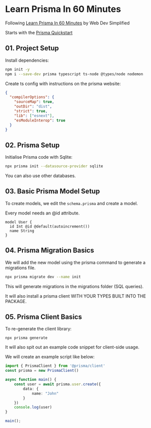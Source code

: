 # Learn Prisma In 60 Minutes

Following [Learn Prisma In 60 Minutes](https://youtu.be/RebA5J-rlwg) by Web Dev Simplified

Starts with the [Prisma Quickstart](https://www.prisma.io/docs/getting-started/quickstart)

## 01. Project Setup

Install dependencies:
```bash
npm init -y
npm i --save-dev prisma typescript ts-node @types/node nodemon
```

Create ts config with instructions on the prisma website:
```json
{
  "compilerOptions": {
    "sourceMap": true,
    "outDir": "dist",
    "strict": true,
    "lib": ["esnext"],
    "esModuleInterop": true
  }
}
```

## 02. Prisma Setup

Initialise Prisma code with Sqlite:
```bash
npx prisma init --datasource-provider sqlite
```

You can also use other databases.

## 03. Basic Prisma Model Setup

To create models, we edit the `schema.prisma` and create a model.

Every model needs an @id attribute.

```prisma
model User {
  id Int @id @default(autoincrement())
  name String
}
```

## 04. Prisma Migration Basics

We will add the new model using the prisma command to generate a migrations file.

```bash
npx prisma migrate dev --name init
```

This will generate migrations in the migrations folder (SQL queries).

It will also install a prisma client WITH YOUR TYPES BUILT INTO THE PACKAGE.

## 05. Prisma Client Basics

To re-generate the client library:
```prisma
npx prisma generate
```

It will also spit out an example code snippet for client-side usage.

We will create an example script like below:
```ts
import { PrismaClient } from '@prisma/client'
const prisma = new PrismaClient()

async function main() {
    const user = await prisma.user.create({
        data: {
            name: "John"
        }
    })
    console.log(user)
}

main();
```